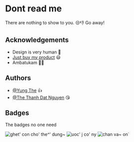 
# Dont read me

There are nothing to show to you. 😒👎
Go away!


## Acknowledgements

 - Design is very human 🥶
 - [Just buy my product](https://www.youtube.com/watch?v=f63oc8d8mIM) 😃
 - Ambatukam 🍆💦
## Authors

- [@Yung The](https://github.com/yungThe) 👍
- [@The Thanh Dat Nguyen](https://github.com/ntthanhdat) 😘


## Badges

The badges no one need

![ghet' con cho' the^' dung~](https://img.shields.io/badge/racingboy-Yung%20the-brightgreen)
![uoc' j co' ny](https://img.shields.io/badge/sadboy-nolove-blue)
![chan va~ on`](https://img.shields.io/badge/ia%20chay-567-red)

